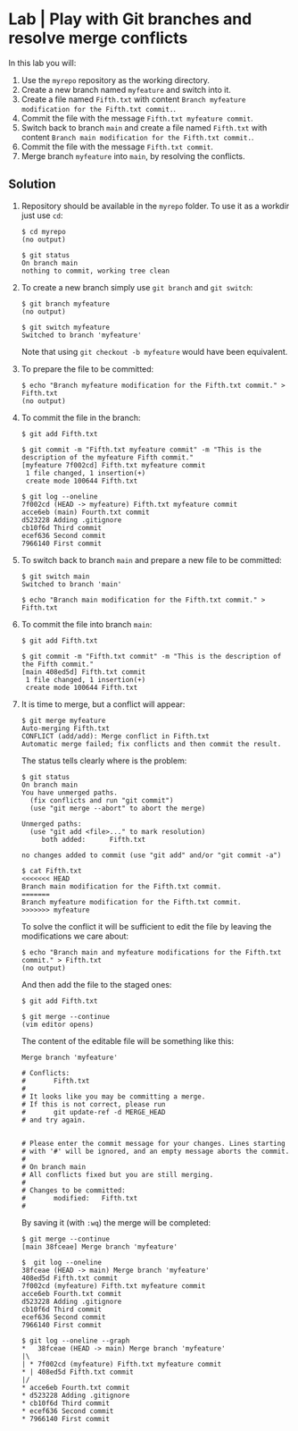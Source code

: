 # Lab | Play with Git branches and resolve merge conflicts

In this lab you will:

1. Use the `myrepo` repository as the working directory.
2. Create a new branch named `myfeature` and switch into it.
3. Create a file named `Fifth.txt` with content
   `Branch myfeature modification for the Fifth.txt commit.`.
4. Commit the file with the message `Fifth.txt myfeature commit`.
5. Switch back to branch `main` and create a file named `Fifth.txt` with content
   `Branch main modification for the Fifth.txt commit.`.
6. Commit the file with the message `Fifth.txt commit`.
7. Merge branch `myfeature` into `main`, by resolving the conflicts.

## Solution

1. Repository should be available in the `myrepo` folder. To use it as a workdir
   just use `cd`:

   ```console
   $ cd myrepo
   (no output)

   $ git status
   On branch main
   nothing to commit, working tree clean
   ```

2. To create a new branch simply use `git branch` and `git switch`:

   ```console
   $ git branch myfeature
   (no output)

   $ git switch myfeature
   Switched to branch 'myfeature'
   ```

   Note that using `git checkout -b myfeature` would have been equivalent.

3. To prepare the file to be committed:

   ```console
   $ echo "Branch myfeature modification for the Fifth.txt commit." > Fifth.txt
   (no output)
   ```

4. To commit the file in the branch:

   ```console
   $ git add Fifth.txt

   $ git commit -m "Fifth.txt myfeature commit" -m "This is the description of the myfeature Fifth commit."
   [myfeature 7f002cd] Fifth.txt myfeature commit
    1 file changed, 1 insertion(+)
    create mode 100644 Fifth.txt

   $ git log --oneline
   7f002cd (HEAD -> myfeature) Fifth.txt myfeature commit
   acce6eb (main) Fourth.txt commit
   d523228 Adding .gitignore
   cb10f6d Third commit
   ecef636 Second commit
   7966140 First commit
   ```

5. To switch back to branch `main` and prepare a new file to be committed:

   ```console
   $ git switch main
   Switched to branch 'main'

   $ echo "Branch main modification for the Fifth.txt commit." > Fifth.txt
   ```

6. To commit the file into branch `main`:

   ```console
   $ git add Fifth.txt

   $ git commit -m "Fifth.txt commit" -m "This is the description of the Fifth commit."
   [main 408ed5d] Fifth.txt commit
    1 file changed, 1 insertion(+)
    create mode 100644 Fifth.txt
   ```

7. It is time to merge, but a conflict will appear:

   ```console
   $ git merge myfeature
   Auto-merging Fifth.txt
   CONFLICT (add/add): Merge conflict in Fifth.txt
   Automatic merge failed; fix conflicts and then commit the result.
   ```

   The status tells clearly where is the problem:

   ```console
   $ git status
   On branch main
   You have unmerged paths.
     (fix conflicts and run "git commit")
     (use "git merge --abort" to abort the merge)

   Unmerged paths:
     (use "git add <file>..." to mark resolution)
        both added:      Fifth.txt

   no changes added to commit (use "git add" and/or "git commit -a")

   $ cat Fifth.txt
   <<<<<<< HEAD
   Branch main modification for the Fifth.txt commit.
   =======
   Branch myfeature modification for the Fifth.txt commit.
   >>>>>>> myfeature
   ```

   To solve the conflict it will be sufficient to edit the file by leaving the modifications we care about:

   ```console
   $ echo "Branch main and myfeature modifications for the Fifth.txt commit." > Fifth.txt
   (no output)
   ```

   And then add the file to the staged ones:

   ```console
   $ git add Fifth.txt

   $ git merge --continue
   (vim editor opens)
   ```

   The content of the editable file will be something like this:

   ```console
   Merge branch 'myfeature'

   # Conflicts:
   #       Fifth.txt
   #
   # It looks like you may be committing a merge.
   # If this is not correct, please run
   #       git update-ref -d MERGE_HEAD
   # and try again.


   # Please enter the commit message for your changes. Lines starting
   # with '#' will be ignored, and an empty message aborts the commit.
   #
   # On branch main
   # All conflicts fixed but you are still merging.
   #
   # Changes to be committed:
   #       modified:   Fifth.txt
   #
   ```

   By saving it (with `:wq`) the merge will be completed:

   ```console
   $ git merge --continue
   [main 38fceae] Merge branch 'myfeature'

   $  git log --oneline
   38fceae (HEAD -> main) Merge branch 'myfeature'
   408ed5d Fifth.txt commit
   7f002cd (myfeature) Fifth.txt myfeature commit
   acce6eb Fourth.txt commit
   d523228 Adding .gitignore
   cb10f6d Third commit
   ecef636 Second commit
   7966140 First commit

   $ git log --oneline --graph
   *   38fceae (HEAD -> main) Merge branch 'myfeature'
   |\
   | * 7f002cd (myfeature) Fifth.txt myfeature commit
   * | 408ed5d Fifth.txt commit
   |/
   * acce6eb Fourth.txt commit
   * d523228 Adding .gitignore
   * cb10f6d Third commit
   * ecef636 Second commit
   * 7966140 First commit
   ```
